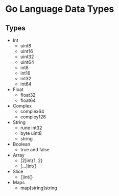 # Go Language Data Types

## Types

- Int
  - uint8
  - uint16
  - uint32
  - uint64
  - int8
  - int16
  - int32
  - int64
- Float
  - float32
  - float64
- Complex
  - complex64
  - compley128
- String
  - rune int32
  - byte uint8
  - string
- Boolean
  - true and false
- Array
  - [2]int{1, 2}
  - [...]int{}
- Slice
  - []int{}
- Maps
  - map[string]string
